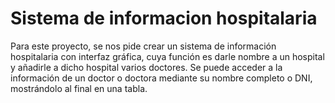# Sistema de informacion hospitalaria
 Para este proyecto, se nos pide crear un sistema de información hospitalaria con interfaz gráfica, cuya función es darle nombre a un hospital y añadirle a dicho hospital varios doctores. Se puede acceder a la información de un doctor o doctora mediante su nombre completo o DNI, mostrándolo al final en una tabla.
